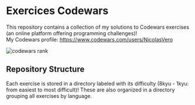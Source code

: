 # Exercices Codewars

This repository contains a collection of my solutions to Codewars exercises (an online platform offering programming challenges)!  
My Codewars profile: https://www.codewars.com/users/NicolasVero

![codewars rank](https://www.codewars.com/users/NicolasVero/badges/large)

## Repository Structure

Each exercise is stored in a directory labeled with its difficulty (8kyu - 1kyu: from easiest to most difficult)! 
These are also organized in a directory grouping all exercises by language.
